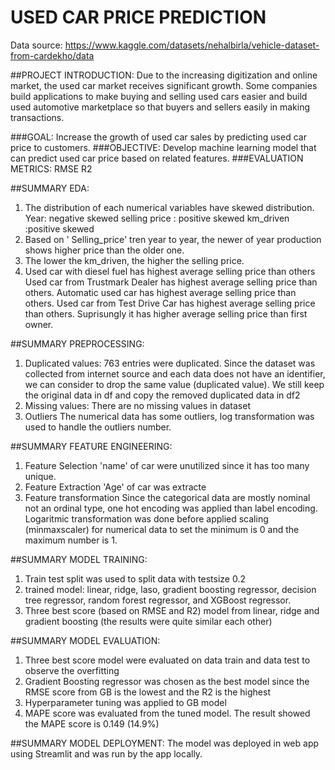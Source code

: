 # USED CAR PRICE PREDICTION 

Data source: https://www.kaggle.com/datasets/nehalbirla/vehicle-dataset-from-cardekho/data

##PROJECT INTRODUCTION:
Due to the increasing digitization and online market, the used car market receives significant growth. Some companies build applications to make buying and selling used cars easier and build used automotive marketplace so that buyers and sellers easily in making transactions.

###GOAL:
Increase the growth of used car sales by predicting used car price to customers.
###OBJECTIVE:
Develop machine learning model that can predict used car price based on related features.
###EVALUATION METRICS:
RMSE
R2

##SUMMARY EDA:
1. The distribution of each numerical variables have skewed distribution.
Year: negative skewed
selling price : positive skewed
km_driven :positive skewed
2. Based on ' Selling_price' tren year to year, the newer of year production shows higher price than the older one.
3. The lower the km_driven, the higher the selling price.
4. Used car with diesel fuel has highest average selling price than others
Used car from Trustmark Dealer has highest average selling price than others.
Automatic used car has highest average selling price than others.
Used car from Test Drive Car has highest average selling price than others. Suprisungly it has higher average selling price than first owner.

##SUMMARY PREPROCESSING:
1. Duplicated values:
   763 entries were duplicated. Since the dataset was collected from internet source and each data does not have an identifier,  we can consider to drop the same value (duplicated value). We still keep the original data in df and copy the removed duplicated data in df2
2. Missing values:
   There are no missing values in dataset
3. Outliers
   The numerical data has some outliers, log transformation was used to handle the outliers number.

##SUMMARY FEATURE ENGINEERING:
1. Feature Selection
   'name' of car were unutilized since it has too many unique. 
2. Feature Extraction
   'Age' of car was extracte
3. Feature transformation
   Since the categorical data are mostly nominal not an ordinal type, one hot encoding was applied than label encoding.
   Logaritmic transformation was done before applied scaling (minmaxscaler) for numerical data to set the minimum is 0 and the maximum number is 1.
   
##SUMMARY MODEL TRAINING:
1. Train test split was used to split data with testsize 0.2
2. trained model: linear, ridge, laso, gradient boosting regressor, decision tree regressor, random forest regressor, and XGBoost regressor.
3. Three best score (based on RMSE and R2) model from linear, ridge and gradient boosting (the results were quite similar each other)


##SUMMARY MODEL EVALUATION:
1. Three best score model were evaluated on data train and data test to observe the overfitting
2. Gradient Boosting regressor was chosen as the best model since the RMSE score from GB is the lowest and the R2 is the highest
3. Hyperparameter tuning was applied to GB model
4. MAPE score was evaluated from the tuned model. The result showed the MAPE score is 0.149 (14.9%)


##SUMMARY MODEL DEPLOYMENT: 
The model was deployed in web app using Streamlit and was run by the app locally. 




